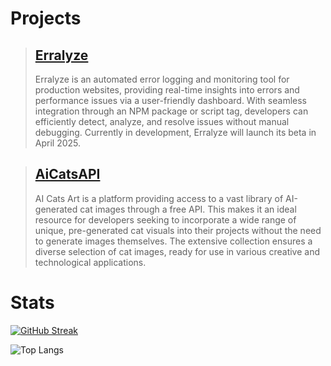 # Projects

> ## [Erralyze](https://erralyze.com)
> Erralyze is an automated error logging and monitoring tool for production websites, providing real-time insights into errors and performance issues via a user-friendly dashboard. With seamless integration through an NPM package or script tag, developers can efficiently detect, analyze, and resolve issues without manual debugging. Currently in development, Erralyze will launch its beta in April 2025.

> ## [AiCatsAPI](https://ai-cats.net)
> AI Cats Art is a platform providing access to a vast library of AI-generated cat images through a free API. This makes it an ideal resource for developers seeking to incorporate a wide range of unique, pre-generated cat visuals into their projects without the need to generate images themselves. The extensive collection ensures a diverse selection of cat images, ready for use in various creative and technological applications.

# Stats
[![GitHub Streak](https://github-readme-streak-stats-gamma-seven.vercel.app/?user=bertschmario&theme=dark)](https://git.io/streak-stats)

![Top Langs](https://readme-stats-three-sooty.vercel.app/api/top-langs/?username=bertschmario&langs_count=8&theme=radical&layout=donut)


